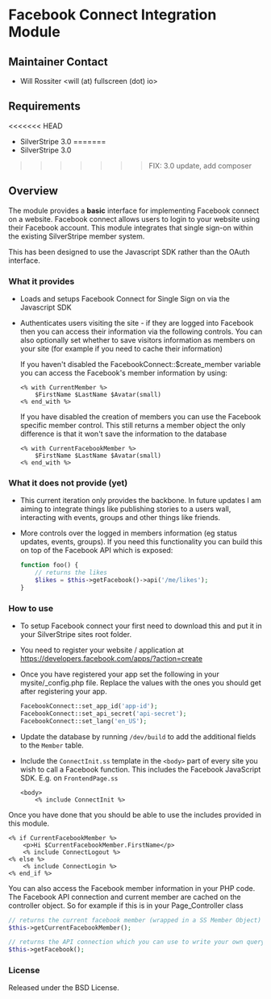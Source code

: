 # Facebook Connect Integration Module

## Maintainer Contact 
 * Will Rossiter 
   <will (at) fullscreen (dot) io>
	
## Requirements
<<<<<<< HEAD
 * SilverStripe 3.0 
=======
 * SilverStripe 3.0
>>>>>>> FIX: 3.0 update, add composer

## Overview

The module provides a **basic** interface for implementing Facebook connect on 
a website. Facebook connect allows users to login to your website using their 
Facebook account. This module integrates that single sign-on within the existing 
SilverStripe member system.

This has been designed to use the Javascript SDK rather than the OAuth interface.

### What it provides

 * Loads and setups Facebook Connect for Single Sign on via the Javascript SDK

 * Authenticates users visiting the site - if they are logged into Facebook then 
 you can access their information via the following controls. You can also 
 optionally set whether to save visitors information as members on your site 
 (for example if you need to cache their information)
	
   If you haven't disabled the FacebookConnect::$create_member variable you can 
   access the Facebook's member information by using:

    ```
	<% with CurrentMember %>
		$FirstName $LastName $Avatar(small)
	<% end_with %>
	```

   If you have disabled the creation of members you can use the Facebook specific 
   member control. This still returns a member object the only difference is that 
   it won't save the information to the database

    ```
	<% with CurrentFacebookMember %>
		$FirstName $LastName $Avatar(small)
	<% end_with %>
    ```
	
### What it does not provide (yet)

  * This current iteration only provides the backbone. In future updates I am aiming 
  to integrate things like publishing stories to a users wall, interacting with events, 
  groups and other things like friends.
  * More controls over the logged in members information (eg status updates, events, 
  groups). If you need this functionality you can build this on top of the Facebook API 
  which is exposed:

    ```php
	function foo() {
		// returns the likes		
		$likes = $this->getFacebook()->api('/me/likes');
	}
    ```
	
### How to use

  * To setup Facebook connect your first need to download this and put it in your 
  SilverStripe sites root folder. 
  * You need to register your website / application at 
  https://developers.facebook.com/apps/?action=create
  * Once you have registered your app set the following in your mysite/_config.php 
  file. Replace the values with the ones you should get after registering your app.

    ```php
    FacebookConnect::set_app_id('app-id');
    FacebookConnect::set_api_secret('api-secret');
    FacebookConnect::set_lang('en_US');
    ```

  * Update the database by running `/dev/build` to add the additional fields to 
  the `Member` table.

  * Include the `ConnectInit.ss` template in the `<body>` part of every site you 
  wish to call a Facebook function. This includes the Facebook JavaScript SDK. 
  E.g. on `FrontendPage.ss`

    ```
    <body>
        <% include ConnectInit %>
    ```

Once you have done that you should be able to use the includes provided in this module.

```
<% if CurrentFacebookMember %>
	<p>Hi $CurrentFacebookMember.FirstName</p>
	<% include ConnectLogout %>
<% else %>
	<% include ConnectLogin %>
<% end_if %>
```

You can also access the Facebook member information in your PHP code. The Facebook API 
connection and current member are cached on the controller object. So for example if 
this is in your Page_Controller class

```php
// returns the current facebook member (wrapped in a SS Member Object)	
$this->getCurrentFacebookMember();

// returns the API connection which you can use to write your own query
$this->getFacebook(); 
```
	
### License

Released under the BSD License. 
	
